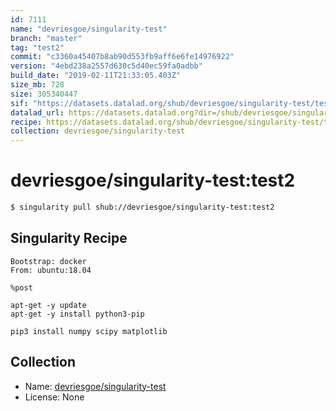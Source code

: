 ```yaml
---
id: 7111
name: "devriesgoe/singularity-test"
branch: "master"
tag: "test2"
commit: "c3360a45407b8ab90d553fb9aff6e6fe14976922"
version: "4ebd238a2557d630c5d40ec59fa0adbb"
build_date: "2019-02-11T21:33:05.403Z"
size_mb: 728
size: 305340447
sif: "https://datasets.datalad.org/shub/devriesgoe/singularity-test/test2/2019-02-11-c3360a45-4ebd238a/4ebd238a2557d630c5d40ec59fa0adbb.simg"
datalad_url: https://datasets.datalad.org?dir=/shub/devriesgoe/singularity-test/test2/2019-02-11-c3360a45-4ebd238a/
recipe: https://datasets.datalad.org/shub/devriesgoe/singularity-test/test2/2019-02-11-c3360a45-4ebd238a/Singularity
collection: devriesgoe/singularity-test
---
```


# devriesgoe/singularity-test:test2

```bash
$ singularity pull shub://devriesgoe/singularity-test:test2
```

## Singularity Recipe

```singularity
Bootstrap: docker
From: ubuntu:18.04

%post

apt-get -y update
apt-get -y install python3-pip

pip3 install numpy scipy matplotlib
```

## Collection

 - Name: [devriesgoe/singularity-test](https://github.com/devriesgoe/singularity-test)
 - License: None

